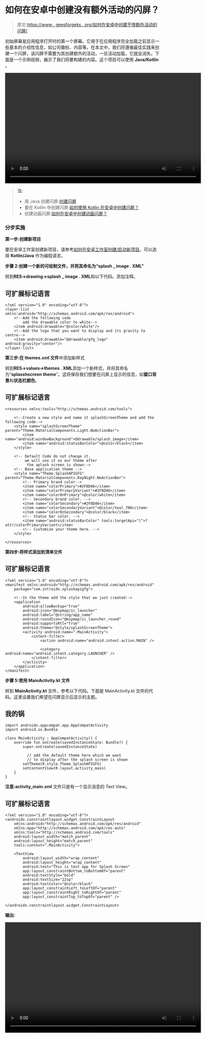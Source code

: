 # 如何在安卓中创建没有额外活动的闪屏？

> 原文:[https://www . geesforgeks . org/如何在安卓中创建不带额外活动的闪屏/](https://www.geeksforgeeks.org/how-to-create-splash-screen-without-an-extra-activity-in-android/)

初始屏幕是应用程序打开时的第一个屏幕。它用于在应用程序完全加载之前显示一些基本的介绍性信息，如公司徽标、内容等。在本文中，我们将遵循最佳实践来创建一个闪屏，该闪屏不需要为其创建额外的活动，一旦活动加载，它就会消失。下面是一个示例视频，展示了我们将要构建的内容。这个项目可以使用 **Java/Kotlin** 。

<video class="wp-video-shortcode" id="video-644139-1" width="640" height="360" preload="metadata" controls=""><source type="video/mp4" src="https://media.geeksforgeeks.org/wp-content/uploads/20210713002246/splash_screen_without_an_extra_activity_gfg.mp4?_=1">[https://media.geeksforgeeks.org/wp-content/uploads/20210713002246/splash_screen_without_an_extra_activity_gfg.mp4](https://media.geeksforgeeks.org/wp-content/uploads/20210713002246/splash_screen_without_an_extra_activity_gfg.mp4)</video>

> **注:**
> 
> *   用 Java 创建闪屏:[创建闪屏](https://www.geeksforgeeks.org/android-creating-a-splash-screen/)
> *   要在 Kotlin 中创建闪屏:[如何使用 Kotlin 在安卓中创建闪屏？](https://www.geeksforgeeks.org/how-to-create-a-splash-screen-in-android-using-kotlin/)
> *   创建动画闪屏:[如何在安卓中创建动画闪屏？](https://www.geeksforgeeks.org/how-to-create-an-animated-splash-screen-in-android/)

### **分步实施**

**第一步:创建新项目**

要在安卓工作室创建新项目，请参考[如何在安卓工作室创建/启动新项目](https://www.geeksforgeeks.org/android-how-to-create-start-a-new-project-in-android-studio/)。可以选择 **Kotlin/Java** 作为编程语言。

**步骤 2:创建一个新的可绘制文件，并将其命名为“splash _ image . XML”**

转到**RES->drawing->splash _ image . XML**和以下代码。添加注释。

## 可扩展标记语言

```
<?xml version="1.0" encoding="utf-8"?>
<layer-list xmlns:android="http://schemas.android.com/apk/res/android">
    <!--Add the following code
        add the drawable color to white-->
    <item android:drawable="@color/white"/>
    <!--Add the logo that you want to display and its gravity to centre-->
    <item android:drawable="@drawable/gfg_logo" android:gravity="center"/>
</layer-list>
```

**第三步:在 themes.xml 文件**中添加新样式

转到**RES->values->themes . XML**添加一个新样式，并将其命名为“**splasshscreen theme**”。这将保存我们想要在闪屏上显示的信息，如**窗口背景**和**状态栏颜色**。

## 可扩展标记语言

```
<resources xmlns:tools="http://schemas.android.com/tools">

    <!--Create a new style and name it splashScreenTheme and add the following code-->
    <style name="splashScreenTheme" parent="Theme.MaterialComponents.Light.NoActionBar">
        <item name="android:windowBackground">@drawable/splash_image</item>
        <item name="android:statusBarColor">@color/black</item>
    </style>

    <!-- Default Code do not change it. 
         we will use it as our theme after
          the aplash screen is shown-->
    <!-- Base application theme -->
    <style name="Theme.SplashAPIGFG" parent="Theme.MaterialComponents.DayNight.NoActionBar">
        <!-- Primary brand color-->
        <item name="colorPrimary">#2F8D46</item>
        <item name="colorPrimaryVariant">#2F8D46</item>
        <item name="colorOnPrimary">@color/white</item>
        <!-- Secondary brand color. -->
        <item name="colorSecondary">#2F8D46</item>
        <item name="colorSecondaryVariant">@color/teal_700</item>
        <item name="colorOnSecondary">@color/black</item>
        <!-- Status bar color. -->
        <item name="android:statusBarColor" tools:targetApi="l">?attr/colorPrimaryVariant</item>
        <!-- Customize your theme here. -->
    </style>

</resources>
```

**第四步:将样式添加到清单文件**

## 可扩展标记语言

```
<?xml version="1.0" encoding="utf-8"?>
<manifest xmlns:android="http://schemas.android.com/apk/res/android"
    package="com.introidx.splashapigfg">

    <!--In the theme add the style that we just created-->
    <application
        android:allowBackup="true"
        android:icon="@mipmap/ic_launcher"
        android:label="@string/app_name"
        android:roundIcon="@mipmap/ic_launcher_round"
        android:supportsRtl="true"
        android:theme="@style/splashScreenTheme"> 
        <activity android:name=".MainActivity">
            <intent-filter>
                <action android:name="android.intent.action.MAIN" />

                <category android:name="android.intent.category.LAUNCHER" />
            </intent-filter>
        </activity>
    </application>
</manifest>
```

**步骤 5:使用 MainActivity.kt 文件**

转到 **MainActivity.kt** 文件，参考以下代码。下面是 MainActivity.kt 文件的代码。这里设置我们希望在闪屏显示后显示的主题。

## 我的锅

```
import androidx.appcompat.app.AppCompatActivity
import android.os.Bundle

class MainActivity : AppCompatActivity() {
    override fun onCreate(savedInstanceState: Bundle?) {
        super.onCreate(savedInstanceState)

          // add the default theme here which we want 
          // to display after the splash screen is shown
        setTheme(R.style.Theme_SplashAPIGFG)
        setContentView(R.layout.activity_main)
    }
}
```

**注意:activity_main.xml** 文件只是有一个显示消息的 Text View。

## 可扩展标记语言

```
<?xml version="1.0" encoding="utf-8"?>
<androidx.constraintlayout.widget.ConstraintLayout
    xmlns:android="http://schemas.android.com/apk/res/android"
    xmlns:app="http://schemas.android.com/apk/res-auto"
    xmlns:tools="http://schemas.android.com/tools"
    android:layout_width="match_parent"
    android:layout_height="match_parent"
    tools:context=".MainActivity">

    <TextView
        android:layout_width="wrap_content"
        android:layout_height="wrap_content"
        android:text="This is test app for Splash Screen"
        app:layout_constraintBottom_toBottomOf="parent"
        android:textStyle="bold"
        android:textSize="22sp"
        android:textColor="@color/black"
        app:layout_constraintLeft_toLeftOf="parent"
        app:layout_constraintRight_toRightOf="parent"
        app:layout_constraintTop_toTopOf="parent" />

</androidx.constraintlayout.widget.ConstraintLayout>
```

**输出:**

<video class="wp-video-shortcode" id="video-644139-2" width="640" height="360" preload="metadata" controls=""><source type="video/mp4" src="https://media.geeksforgeeks.org/wp-content/uploads/20210713002246/splash_screen_without_an_extra_activity_gfg.mp4?_=2">[https://media.geeksforgeeks.org/wp-content/uploads/20210713002246/splash_screen_without_an_extra_activity_gfg.mp4](https://media.geeksforgeeks.org/wp-content/uploads/20210713002246/splash_screen_without_an_extra_activity_gfg.mp4)</video>